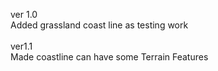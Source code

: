 <p>ver 1.0<br>
Added grassland coast line as testing work<br>
<br>
ver1.1<br>
Made coastline can have some Terrain Features</p>
